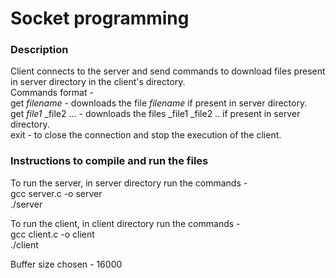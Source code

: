 # Socket programming
### Description
Client connects to the server and send commands to download files present in server directory in the client's directory.  
Commands format -  
get _filename_ - downloads the file _filename_ if present in server directory.  
get _file1_ _file2 ... - downloads the files _file1 _file2 .. if present in server directory.  
exit - to close the connection and stop the execution of the client.
### Instructions to compile and run the files
To run the server, in server directory run the commands -  
gcc server.c -o server  
./server
  
To run the client, in client directory run the commands -  
gcc client.c -o client  
./client  

Buffer size chosen - 16000
